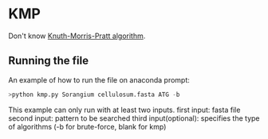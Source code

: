 # KMP
Don't know [Knuth-Morris-Pratt algorithm](https://en.wikipedia.org/wiki/Knuth–Morris–Pratt_algorithm).<br>

## Running the file

An example of how to run the file on anaconda prompt:
```python
>python kmp.py Sorangium cellulosum.fasta ATG -b
```

This example can only run with at least two inputs.
first input: fasta file
second input: pattern to be searched
third input(optional): specifies the type of algorithms (-b for brute-force, blank for kmp)
